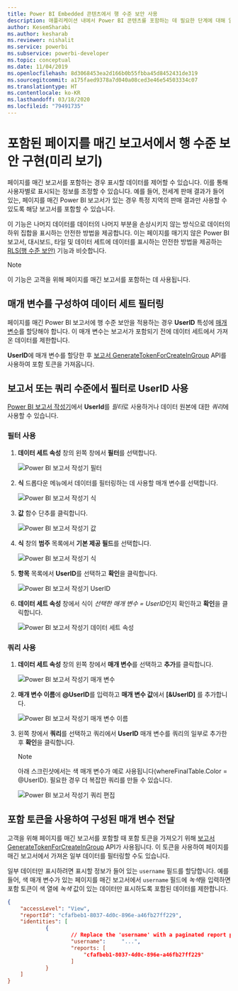 ```yaml
---
title: Power BI Embedded 콘텐츠에서 행 수준 보안 사용
description: 애플리케이션 내에서 Power BI 콘텐츠를 포함하는 데 필요한 단계에 대해 알아봅니다.
author: KesemSharabi
ms.author: kesharab
ms.reviewer: nishalit
ms.service: powerbi
ms.subservice: powerbi-developer
ms.topic: conceptual
ms.date: 11/04/2019
ms.openlocfilehash: 8d3068453ea2d166b0b55fbba45d8452431de319
ms.sourcegitcommit: a175faed9378a7d040a08ced3e46e54503334c07
ms.translationtype: HT
ms.contentlocale: ko-KR
ms.lasthandoff: 03/18/2020
ms.locfileid: "79491735"
---
```

# <a name="implementing-row-level-security-in-embedded-paginated-reports-preview"></a>포함된 페이지를 매긴 보고서에서 행 수준 보안 구현(미리 보기)

페이지를 매긴 보고서를 포함하는 경우 표시할 데이터를 제어할 수 있습니다. 이를 통해 사용자별로 표시되는 정보를 조정할 수 있습니다. 예를 들어, 전세계 판매 결과가 들어 있는, 페이지를 매긴 Power BI 보고서가 있는 경우 특정 지역의 판매 결과만 사용할 수 있도록 해당 보고서를 포함할 수 있습니다.

이 기능은 나머지 데이터를 데이터의 나머지 부분을 손상시키지 않는 방식으로 데이터의 하위 집합을 표시하는 안전한 방법을 제공합니다. 이는 페이지를 매기지 않은 Power BI 보고서, 대시보드, 타일 및 데이터 세트에 데이터를 표시하는 안전한 방법을 제공하는 [RLS(행 수준 보안)](embedded-row-level-security.md) 기능과 비슷합니다.  

> [!NOTE]
> 이 기능은 고객을 위해 페이지를 매긴 보고서를 포함하는 데 사용됩니다.

## <a name="configuring-a-parameter-to-filter-the-dataset"></a>매개 변수를 구성하여 데이터 세트 필터링

페이지를 매긴 Power BI 보고서에 행 수준 보안을 적용하는 경우 **UserID** 특성에 [매개 변수](../../paginated-reports/report-builder-parameters.md)를 할당해야 합니다. 이 매개 변수는 보고서가 포함되기 전에 데이터 세트에서 가져온 데이터를 제한합니다.

**UserID**에 매개 변수를 할당한 후 [보고서 GenerateTokenForCreateInGroup](https://docs.microsoft.com/rest/api/power-bi/embedtoken/reports_generatetokenforcreateingroup) API를 사용하여 포함 토큰을 가져옵니다.

## <a name="use-userid-as-a-filter-at-report-or-query-level"></a>보고서 또는 쿼리 수준에서 필터로 UserID 사용

[Power BI 보고서 작성기](../../paginated-reports/report-builder-power-bi.md)에서 **UserId**를 *필터*로 사용하거나 데이터 원본에 대한 *쿼리*에 사용할 수 있습니다.

### <a name="using-the-filter"></a>필터 사용

1. **데이터 세트 속성** 창의 왼쪽 창에서 **필터**를 선택합니다.

    ![Power BI 보고서 작성기 필터](media/paginated-reports-row-level-security/filter.png)

2. **식** 드롭다운 메뉴에서 데이터를 필터링하는 데 사용할 매개 변수를 선택합니다.

     ![Power BI 보고서 작성기 식](media/paginated-reports-row-level-security/expression.png)

3. **값** 함수 단추를 클릭합니다. 

    ![Power BI 보고서 작성기 값](media/paginated-reports-row-level-security/function.png)

4. **식** 창의 **범주** 목록에서 **기본 제공 필드**를 선택합니다.

    ![Power BI 보고서 작성기 식](media/paginated-reports-row-level-security/built-in-fields.png)

5. **항목** 목록에서 **UserID**를 선택하고 **확인**을 클릭합니다.

    ![Power BI 보고서 작성기 UserID](media/paginated-reports-row-level-security/userid.png)

6. **데이터 세트 속성** 창에서 식이 *선택한 매개 변수 = UserID*인지 확인하고 **확인**을 클릭합니다.

    ![Power BI 보고서 작성기 데이터 세트 속성](media/paginated-reports-row-level-security/verify.png)

### <a name="using-a-query"></a>쿼리 사용

1. **데이터 세트 속성** 창의 왼쪽 창에서 **매개 변수**를 선택하고 **추가**를 클릭합니다.

    ![Power BI 보고서 작성기 매개 변수](media/paginated-reports-row-level-security/parameters.png)

2. **매개 변수 이름**에 **\@UserID**를 입력하고 **매개 변수 값**에서 **[&UserID]** 를 추가합니다.

    ![Power BI 보고서 작성기 매개 변수 이름](media/paginated-reports-row-level-security/parameter-name.png) 

3. 왼쪽 창에서 **쿼리**를 선택하고 쿼리에서 **UserID** 매개 변수를 쿼리의 일부로 추가한 후 **확인**을 클릭합니다.
    > [!NOTE]
    > 아래 스크린샷에서는 색 매개 변수가 예로 사용됩니다(whereFinalTable.Color = @UserID). 필요한 경우 더 복잡한 쿼리를 만들 수 있습니다.

    ![Power BI 보고서 작성기 쿼리 편집](media/paginated-reports-row-level-security/query-edit.png)

## <a name="passing-the-configured-parameter-using-the-embed-token"></a>포함 토큰을 사용하여 구성된 매개 변수 전달

고객을 위해 페이지를 매긴 보고서를 포함할 때 포함 토큰을 가져오기 위해 [보고서 GenerateTokenForCreateInGroup](https://docs.microsoft.com/rest/api/power-bi/embedtoken/reports_generatetokenforcreateingroup) API가 사용됩니다. 이 토큰을 사용하여 페이지를 매긴 보고서에서 가져온 일부 데이터를 필터링할 수도 있습니다.

일부 데이터만 표시하려면 표시할 정보가 들어 있는 `username` 필드를 할당합니다. 예를 들어, 색 매개 변수가 있는 페이지를 매긴 보고서에서 `username` 필드에 *녹색*을 입력하면 포함 토큰이 색 열에 *녹색* 값이 있는 데이터만 표시하도록 포함된 데이터를 제한합니다.

```JSON
{
    "accessLevel": "View",
    "reportId": "cfafbeb1-8037-4d0c-896e-a46fb27ff229",
    "identities": [
            {
                    // Replace the 'username' with a paginated report parameter
                    "username":     "...",
                    "reports: [
                        "cfafbeb1-8037-4d0c-896e-a46fb27ff229"
                    ]
            }
    ]
}
```
